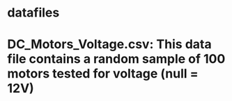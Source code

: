 # datafiles

# DC_Motors_Voltage.csv: This data file contains a random sample of 100 motors tested for voltage (null = 12V)

